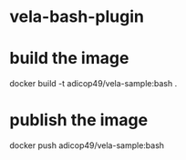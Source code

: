 # vela-bash-plugin

# build the image
docker build -t adicop49/vela-sample:bash .

# publish the image
docker push adicop49/vela-sample:bash
